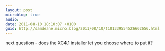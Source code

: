 ```yaml
---
layout: post
microblog: true
audio: 
date: 2011-08-10 18:10:07 +0100
guid: http://samdeane.micro.blog/2011/08/10/t101339554526662656.html
---
```

next question - does the XC4.1 installer let you choose where to put it?
